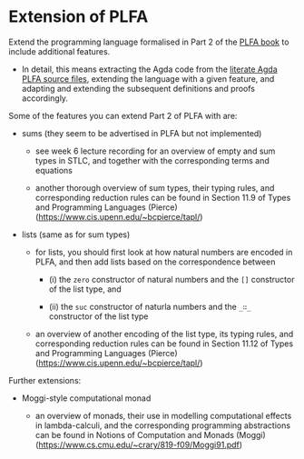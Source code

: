 # Extension of PLFA

Extend the programming language formalised in Part 2 of the [PLFA
book](https://plfa.inf.ed.ac.uk) to include additional features.

* In detail, this means extracting the Agda code from the [literate
  Agda PLFA source files](https://github.com/plfa/plfa.github.io/tree/dev/src/plfa/part2), 
  extending the language with a given feature, and adapting and
  extending the subsequent definitions and proofs accordingly.

Some of the features you can extend Part 2 of PLFA with are:

* sums (they seem to be advertised in PLFA but not implemented)
    
  - see week 6 lecture recording for an overview of empty and sum types 
    in STLC, and together with the corresponding terms and equations
    
  - another thorough overview of sum types, their typing rules, and
    corresponding reduction rules can be found in Section 11.9 of
    Types and Programming Languages (Pierce)
    (https://www.cis.upenn.edu/~bcpierce/tapl/)

* lists (same as for sum types)

  - for lists, you should first look at how natural numbers are encoded 
    in PLFA, and then add lists based on the correspondence between 
    
    - (i) the `zero` constructor of natural numbers and the `[]`
      constructor of the list type, and

    - (ii) the `suc` constructor of naturla numbers and the `_∷_`
      constructor of the list type
      
  - an overview of another encoding of the list type, its typing
    rules, and corresponding reduction rules can be found in Section
    11.12 of Types and Programming Languages (Pierce)
    (https://www.cis.upenn.edu/~bcpierce/tapl/)

Further extensions:

* Moggi-style computational monad

  - an overview of monads, their use in modelling computational
    effects in lambda-calculi, and the corresponding programming
    abstractions can be found in Notions of Computation and Monads
    (Moggi) (https://www.cs.cmu.edu/~crary/819-f09/Moggi91.pdf)
